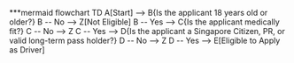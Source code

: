***mermaid 
flowchart TD
   A[Start] --> B{Is the applicant 18 years old or older?}
    B -- No --> Z[Not Eligible]
    B -- Yes --> C{Is the applicant medically fit?}
    C -- No --> Z
    C -- Yes --> D{Is the applicant a Singapore Citizen, PR, or valid long-term pass holder?}
    D -- No --> Z
    D -- Yes --> E[Eligible to Apply as Driver]
    
